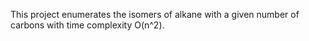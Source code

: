 This project enumerates the isomers of alkane with a given number of carbons with time complexity O(n^2).
